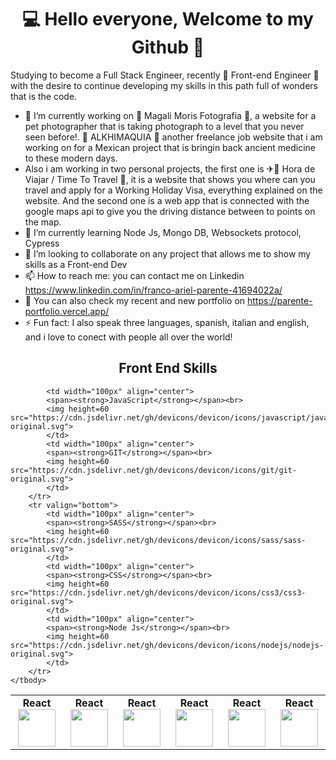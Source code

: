 <h1 align="center">💻 Hello everyone, Welcome to my Github 👋</h1>

Studying to become a Full Stack Engineer, recently 🙌 Front-end Engineer 🙌 with the desire to continue developing my skills in this path full of wonders that is the code.


- 🔭 I’m currently working on 📸 Magali Moris Fotografia 📸, a website for a pet photographer that is taking photograph to a level that you never seen before!. 🧪 ALKHIMAQUIA 🍷 another freelance job website that i am working on for a Mexican project that is bringin back ancient medicine to these modern days.
- Also i am working in two personal projects, the first one is ✈🛫 Hora de Viajar / Time To Travel 🛫, it is a website that shows you where can you travel and apply for a Working Holiday Visa, everything explained on the website. And the second one is a web app that is connected with the google maps api to give you the driving distance between to points on the map.
- 🌱 I’m currently learning Node Js, Mongo DB, Websockets protocol, Cypress
- 👯 I’m looking to collaborate on any project that allows me to show my skills as a Front-end Dev
- 📫 How to reach me: you can contact me on Linkedin https://www.linkedin.com/in/franco-ariel-parente-41694022a/
- 💼 You can also check my recent and new portfolio on https://parente-portfolio.vercel.app/
- ⚡ Fun fact: I also speak three languages, spanish, italian and english, and i love to conect with people all over the world!


<table width="420px" align="center">
    <h2 align="center">Front End Skills</h2>
    <tbody>
        <tr valign="top">
            <td width="100px" align="center">
            <span><strong>React</strong></span><br>
            <img height=60 src="https://cdn.jsdelivr.net/gh/devicons/devicon/icons/react/react-original.svg" />
            </td>
            <td width="100px" align="center">
            <span><strong>React</strong></span><br>
            <img height=60 src="https://cdn.jsdelivr.net/gh/devicons/devicon/icons/react/react-original.svg" />
            </td>
            <td width="100px" align="center">
            <span><strong>React</strong></span><br>
            <img height=60 src="https://cdn.jsdelivr.net/gh/devicons/devicon/icons/react/react-original.svg" />
            </td>
            <td width="100px" align="center">
            <span><strong>React</strong></span><br>
            <img height=60 src="https://cdn.jsdelivr.net/gh/devicons/devicon/icons/react/react-original.svg" />
            </td>
            <td width="100px" align="center">
            <span><strong>React</strong></span><br>
            <img height=60 src="https://cdn.jsdelivr.net/gh/devicons/devicon/icons/react/react-original.svg" />
            </td>
            <td width="100px" align="center">
            <span><strong>React</strong></span><br>
            <img height=60 src="https://cdn.jsdelivr.net/gh/devicons/devicon/icons/react/react-original.svg" />
            </td>
            
            <td width="100px" align="center">
            <span><strong>JavaScript</strong></span><br>
            <img height=60 src="https://cdn.jsdelivr.net/gh/devicons/devicon/icons/javascript/javascript-original.svg">
            </td>
            <td width="100px" align="center">
            <span><strong>GIT</strong></span><br>
            <img height=60 src="https://cdn.jsdelivr.net/gh/devicons/devicon/icons/git/git-original.svg">
            </td>
        </tr>
        <tr valign="bottom">
            <td width="100px" align="center">
            <span><strong>SASS</strong></span><br>
            <img height=60 src="https://cdn.jsdelivr.net/gh/devicons/devicon/icons/sass/sass-original.svg">
            </td>
            <td width="100px" align="center">
            <span><strong>CSS</strong></span><br>
            <img height=60 src="https://cdn.jsdelivr.net/gh/devicons/devicon/icons/css3/css3-original.svg">
            </td>
            <td width="100px" align="center">
            <span><strong>Node Js</strong></span><br>
            <img height=60 src="https://cdn.jsdelivr.net/gh/devicons/devicon/icons/nodejs/nodejs-original.svg">
            </td>
        </tr>
    </tbody>
</table>

